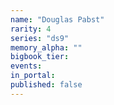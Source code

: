 ```yaml
---
name: "Douglas Pabst"
rarity: 4
series: "ds9"
memory_alpha: ""
bigbook_tier:
events:
in_portal:
published: false
---
```

